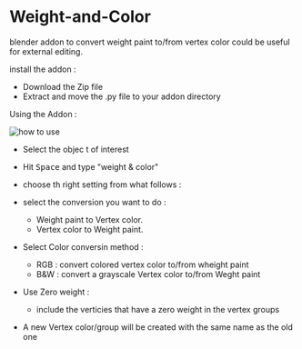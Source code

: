 # Weight-and-Color
blender addon to convert weight paint to/from vertex color could be useful for external editing.

install the addon :
 
- Download the Zip file
- Extract and move the .py file to your addon directory

Using the Addon :

![how to use](http://i.stack.imgur.com/iE5Nr.gif)

- Select the objec t of interest
- Hit <kbd>Space</kbd> and type "weight & color"
- choose th right setting from what follows :

- select the conversion you want to do :
 
   * Weight paint to Vertex color.
   * Vertex color to Weight paint.

- Select Color conversin method :
  - RGB : convert colored vertex color to/from wheight paint
  - B&W : convert a grayscale Vertex color to/from Weght paint
- Use Zero weight :
  - include the verticies that have a zero weight in the vertex groups
  
- A new Vertex color/group will be created with the same name as the old one
